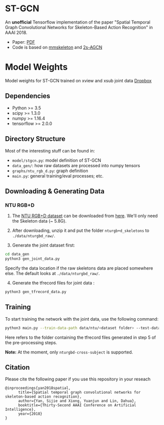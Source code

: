 # ST-GCN
An **unofficial** Tensorflow implementation of the paper "Spatial Temporal Graph Convolutional Networks for Skeleton-Based Action Recognition" in AAAI 2018.

- Paper: [PDF](https://arxiv.org/abs/1801.07455)
- Code is based on [mmskeleton](https://github.com/open-mmlab/mmskeleton) and [2s-AGCN](https://github.com/lshiwjx/2s-AGCN)

# Model Weights
Model weights for ST-GCN trained on xview and xsub joint data [Dropbox](https://www.dropbox.com/sh/cuq10z9w1ztqpuj/AACgJOgoG5AOw3-aBHAWWO5sa?dl=0)

## Dependencies

- Python >= 3.5
- scipy >= 1.3.0
- numpy >= 1.16.4
- tensorflow >= 2.0.0

## Directory Structure

Most of the interesting stuff can be found in:
- `model/stgcn.py`: model definition of ST-GCN
- `data_gen/`: how raw datasets are processed into numpy tensors
- `graphs/ntu_rgb_d.py`: graph definition
- `main.py`: general training/eval processes; etc.

## Downloading & Generating Data

### NTU RGB+D

1. The [NTU RGB+D dataset](https://www.cv-foundation.org/openaccess/content_cvpr_2016/papers/Shahroudy_NTU_RGBD_A_CVPR_2016_paper.pdf) can be downloaded from [here](http://rose1.ntu.edu.sg/Datasets/actionRecognition.asp). We'll only need the Skeleton data (~ 5.8G).

2. After downloading, unzip it and put the folder `nturgb+d_skeletons` to `./data/nturgbd_raw/`.

3. Generate the joint dataset first:

```bash
cd data_gen
python3 gen_joint_data.py
```

Specify the data location if the raw skeletons data are placed somewhere else. The default looks at `./data/nturgbd_raw/`.

4. Generate the tfrecord files for joint data :

```bash
python3 gen_tfrecord_data.py
```

## Training

To start training the network with the joint data, use the following command:

```bash
python3 main.py --train-data-path data/ntu/<dataset folder> --test-data-path data/ntu/<dataset folder>
```

Here <dataset folder> refers to the folder containing the tfrecord files generated in step 5 of the pre-processing steps.

**Note:** At the moment, only `nturgbd-cross-subject` is supported.

## Citation

Please cite the following paper if you use this repository in your reseach    

    @inproceedings{yan2018spatial,
          title={Spatial temporal graph convolutional networks for skeleton-based action recognition},
          author={Yan, Sijie and Xiong, Yuanjun and Lin, Dahua},
          booktitle={Thirty-Second AAAI Conference on Artificial Intelligence},
          year={2018}
    }
